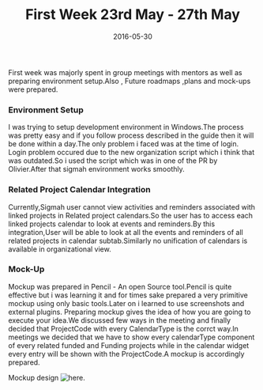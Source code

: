 ﻿---
layout: post
title: "First Week 23rd May - 27th May"
date: 2016-05-30
---

First week was majorly spent in group meetings with mentors as well as preparing environment setup.Also , Future roadmaps ,plans and mock-ups were prepared.

### Environment Setup

I was trying to setup development environment in Windows.The process was pretty easy and if you follow process described in the guide then it will be done within a day.The only problem i faced was at the time of login.
Login problem occured due to the new organization script which i think that was outdated.So i used the script which was in one of the PR by Olivier.After that sigmah environment works smoothly.

### Related Project Calendar Integration

Currently,Sigmah user cannot view activities and reminders associated with linked projects in Related project calendars.So the user has to access each linked projects calendar to look at events and reminders.By this integration,User will be able to look at all the events and reminders of all related projects in calendar sub­tab.Similarly no unification of calendars is available in organizational view.  

### Mock-Up

Mockup was prepared in Pencil - An open Source tool.Pencil is quite effective but i was learning it and for times sake prepared a very primitive mockup using only basic tools.Later on i learned to use screenshots and external plugins.
Preparing mockup gives the idea of how you are going to execute your idea.We discussed few ways in the meeting and finally decided that ProjectCode with every CalendarType is the corrct way.In meetings we decided that we have to show every calendarType component of every related funded and Funding projects while in the calendar widget every entry will be shown with the ProjectCode.A mockup is accordingly prepared.

Mockup design ![here](https://groups.google.com/group/sigmah-dev/attach/28fb6bdbcc25d/integrated.png?part=0.1&authuser=0&view=1).
